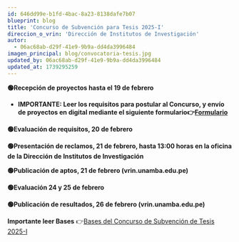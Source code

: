 ```yaml
---
id: 646dd99e-b1fd-4bac-8a23-8138dafe7b07
blueprint: blog
title: 'Concurso de Subvención para Tesis 2025-I'
direccion_o_vrin: 'Dirección de Institutos de Investigación'
autor:
  - 06ac68ab-d29f-41e9-9b9a-dd4da3996484
imagen_principal: blog/convocatoria-tesis.jpg
updated_by: 06ac68ab-d29f-41e9-9b9a-dd4da3996484
updated_at: 1739295259
---
```

****🟢Recepción de proyectos hasta el 19 de febrero****

- ****IMPORTANTE: Leer los requisitos para postular al Concurso, y envío de proyectos en digital mediante el siguiente formulario👉[Formulario](https://docs.google.com/forms/d/e/1FAIpQLSdeI6UDhIytPsfVXyKGKEuaROCb3BjSyF8tMW-UJgPWy3v6GQ/viewform)****

****🟢Evaluación de requisitos, 20 de febrero****

****🟢Presentación de reclamos, 21 de febrero, hasta 13:00 horas en la oficina de la Dirección de Institutos de Investigación****

****🟢Publicación de aptos, 21 de febrero (vrin.unamba.edu.pe)****

****🟢Evaluación 24 y 25 de febrero****

****🟢Publicación de resultados, 26 de febrero (vrin.unamba.edu.pe)****

****Importante leer Bases**** 👉[Bases del Concurso de Subvención de Tesis 2025-I](https://drive.google.com/file/d/1GBPOc4LitKpOBZ8yHMsKuQyrppPp0-49/view)